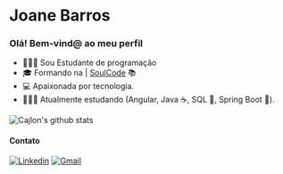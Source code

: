 # Joane Barros

### Olá! Bem-vind@ ao meu perfil

- 👩🏻‍💻 Sou Estudante de programação
- 🎓 Formando na | [SoulCode](https://soulcodeacademy.org/) 📚 
- 💻 Apaixonada por tecnologia.
- 👨🏻‍💻 Atualmente estudando (Angular, Java ☕, SQL 🐬, Spring Boot 🍃).

<a align="center">![Cajlon's github stats](https://github-readme-stats.vercel.app/api?username=joanebarros&show_icons=true&theme=red)</a>

#### Contato
[![Linkedin](https://img.shields.io/badge/LinkedIn-blue?style=for-the-badge&logo=Linkedin)](https://www.linkedin.com/in/joane-barros/)
[![Gmail](https://img.shields.io/badge/-Gmail-c14438?style=for-the-badge&logo=Gmail&logoColor=white&link=mailto:joaneamorim20@gmail.com
)](mailto:joaneamorim20@gmail.com)
